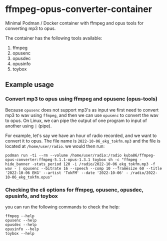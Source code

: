 # ffmpeg-opus-converter-container
Minimal Podman / Docker container with ffmpeg and opus tools for converting mp3 to opus.

The container has the following tools available:

1. ffmpeg
2. opusenc
3. opusdec
4. opusinfo
5. toybox

## Example usage

### Convert mp3 to opus using ffmpeg and opusenc (opus-tools)
Because `opusenc` does not support mp3's as input we first need to convert mp3 to wav using `ffmpeg`, and then we can use `opusenc` to convert the wav to opus. On Linux, we can pipe the output of one program to input of another using `|` (pipe).

For example, let's say we have an hour of radio recorded, and we want to convert it to opus. The file name is `2022-10-06_ekg_tokfm.mp3` and the file is located at `/home/user/radio`. we would then run:

```shell
podman run -ti --rm --volume /home/user/radio:/radio kuba86/ffmpeg-opus-converter:ffmpeg-5.1.1-opus-1.3.1 toybox sh -c "ffmpeg -hide_banner -stats_period 120 -i /radio/2022-10-06_ekg_tokfm.mp3 -f wav - | opusenc --bitrate 16 --speech --comp 10 --framesize 60 --title '2022-10-06 EKG' --artist 'TokFM' --date '2022-10-06' - /radio/2022-10-06_ekg_tokfm.opus"
```

### Checking the cli options for ffmpeg, opusenc, opusdec, opusinfo, and toybox
you can run the following commands to check the help:

```shell
ffmpeg --help
opusenc --help
opusdec --help
opusinfo --help
toybox --help
```
